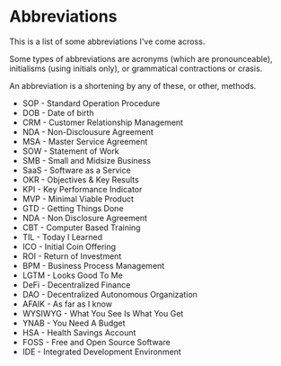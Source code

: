 # Abbreviations

This is a list of some abbreviations I've come across.

Some types of abbreviations are acronyms (which are pronounceable), initialisms (using initials only), or grammatical contractions or crasis.

An abbreviation is a shortening by any of these, or other, methods.

- SOP - Standard Operation Procedure
- DOB - Date of birth
- CRM - Customer Relationship Management
- NDA - Non-Disclousure Agreement
- MSA - Master Service Agreement
- SOW - Statement of Work
- SMB - Small and Midsize Business
- SaaS - Software as a Service
- OKR - Objectives & Key Results
- KPI - Key Performance Indicator
- MVP - Minimal Viable Product
- GTD - Getting Things Done
- NDA - Non Disclosure Agreement
- CBT - Computer Based Training
- TIL - Today I Learned
- ICO - Initial Coin Offering
- ROI - Return of Investment
- BPM - Business Process Management
- LGTM - Looks Good To Me
- DeFi - Decentralized Finance
- DAO - Decentralized Autonomous Organization
- AFAIK - As far as I know
- WYSIWYG - What You See Is What You Get
- YNAB - You Need A Budget
- HSA - Health Savings Account
- FOSS - Free and Open Source Software
- IDE - Integrated Development Environment
